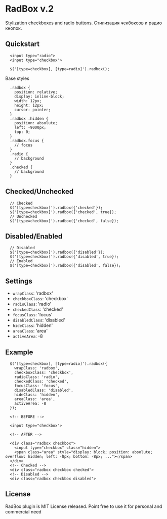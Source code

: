 # RadBox v.2

Stylization checkboxes and radio buttons.
Стилизация чекбоксов и радио кнопок.

## Quickstart

~~~~{.html}
  <input type="radio">
  <input type="checkbox">
~~~~
~~~~{.js}
  $('[type=checkbox], [type=radio]').radbox();
~~~~

Base styles
~~~~{.css}
  .radbox {
    position: relative;
    display: inline-block;
    width: 12px;
    height: 12px;
    cursor: pointer;
  }
  .radbox .hidden {
    position: absolute;
    left: -9000px;
    top: 0;
  }
  .radbox.focus {
    // focus
  }
  .radio {
    // background
  }
  .checked {
    // background
  }
~~~~

## Checked/Unchecked

~~~~{.js}
  // Checked
  $('[type=checkbox]').radbox({'checked'});
  $('[type=checkbox]').radbox({'checked', true});
  // Unchecked
  $('[type=checkbox]').radbox({'checked', false});
~~~~

## Disabled/Enabled

~~~~{.js}
  // Disabled
  $('[type=checkbox]').radbox({'disabled'});
  $('[type=checkbox]').radbox({'disabled', true});
  // Enabled
  $('[type=checkbox]').radbox({'disabled', false});
~~~~

## Settings

* `wrapClass`: 'radbox'
* `checkboxClass`: 'checkbox'
* `radioClass`: 'radio'
* `checkedClass`: 'checked'
* `focusClass`: 'focus'
* `disabledClass`: 'disabled'
* `hideClass`: 'hidden'
* `areaClass`: 'area'
* `activeArea`: -8

## Example

~~~~{.js}
  $('[type=checkbox], [type=radio]').radbox({
    wrapClass: 'radbox',
    checkboxClass: 'checkbox',
    radioClass: 'radio',
    checkedClass: 'checked',
    focusClass: 'focus',
    disabledClass: 'disabled',
    hideClass: 'hidden',
    areaClass: 'area',
    activeArea: -8
  });
~~~~
~~~~{.html}
  <!-- BEFORE -->

  <input type="checkbox">

  <!-- AFTER -->

  <div class="radbox checkbox">
    <input type="checkbox" class="hidden">
    <span class="area" style="display: block; position: absolute; overflow: hidden; left: -8px; bottom: -8px; ..."></span>
  </div>
  <!-- Checked -->
  <div class="radbox checkbox checked">
  <!-- Disabled -->
  <div class="radbox checkbox disabled">
~~~~


## License

RadBox plugin is MIT License released. Point free to use it for personal and commercial need